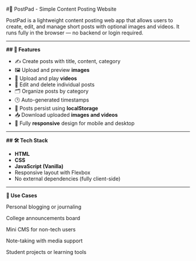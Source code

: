 #📝 PostPad - Simple Content Posting Website

PostPad is a lightweight content posting web app that allows users to create, edit, and manage short posts with optional images and videos. It runs fully in the browser — no backend or login required.

---

**## 🚀 Features**

- ✍️ Create posts with title, content, category
- 🖼 Upload and preview **images**
- 🎥 Upload and play **videos**
- 🔄 Edit and delete individual posts
- 🗂 Organize posts by category
- 🕒 Auto-generated timestamps
- 💾 Posts persist using **localStorage**
- 📥 Download uploaded **images and videos**
- 📱 Fully **responsive** design for mobile and desktop

---


**## 🛠 Tech Stack**

- **HTML**
- **CSS**
- **JavaScript (Vanilla)**
- Responsive layout with Flexbox
- No external dependencies (fully client-side)

---

**📌 Use Cases**

Personal blogging or journaling

College announcements board

Mini CMS for non-tech users

Note-taking with media support

Student projects or learning tools

